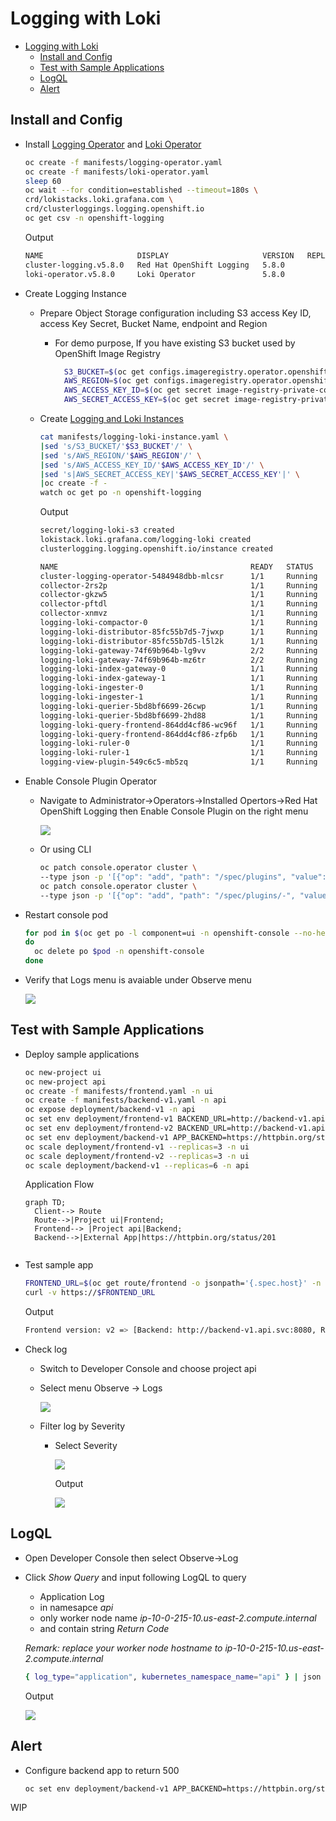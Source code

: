 # Logging with Loki
- [Logging with Loki](#logging-with-loki)
  - [Install and Config](#install-and-config)
  - [Test with Sample Applications](#test-with-sample-applications)
  - [LogQL](#logql)
  - [Alert](#alert)

## Install and Config
- Install [Logging Operator](manifests/logging-operator.yaml) and [Loki Operator](manifests/loki-operator.yaml)
  
  ```bash
  oc create -f manifests/logging-operator.yaml
  oc create -f manifests/loki-operator.yaml
  sleep 60
  oc wait --for condition=established --timeout=180s \
  crd/lokistacks.loki.grafana.com \
  crd/clusterloggings.logging.openshift.io
  oc get csv -n openshift-logging
  ```

  Output

  ```bash
  NAME                     DISPLAY                     VERSION   REPLACES   PHASE
  cluster-logging.v5.8.0   Red Hat OpenShift Logging   5.8.0                Succeeded
  loki-operator.v5.8.0     Loki Operator               5.8.0                Succeeded
  ```

- Create Logging Instance
  - Prepare Object Storage configuration including S3 access Key ID, access Key Secret, Bucket Name, endpoint and Region
    - For demo purpose, If you have existing S3 bucket used by OpenShift Image Registry
      
      ```bash
        S3_BUCKET=$(oc get configs.imageregistry.operator.openshift.io/cluster -o jsonpath='{.spec.storage.s3.bucket}' -n openshift-image-registry)
        AWS_REGION=$(oc get configs.imageregistry.operator.openshift.io/cluster -o jsonpath='{.spec.storage.s3.region}' -n openshift-image-registry)
        AWS_ACCESS_KEY_ID=$(oc get secret image-registry-private-configuration -o jsonpath='{.data.credentials}' -n openshift-image-registry|base64 -d|grep aws_access_key_id|awk -F'=' '{print $2}'|sed 's/^[ ]*//')
        AWS_SECRET_ACCESS_KEY=$(oc get secret image-registry-private-configuration -o jsonpath='{.data.credentials}' -n openshift-image-registry|base64 -d|grep aws_secret_access_key|awk -F'=' '{print $2}'|sed 's/^[ ]*//')
       ```

  - Create [Logging and Loki Instances](manifests/logging-loki-instance.yaml)
    
    ```bash
    cat manifests/logging-loki-instance.yaml \
    |sed 's/S3_BUCKET/'$S3_BUCKET'/' \
    |sed 's/AWS_REGION/'$AWS_REGION'/' \
    |sed 's/AWS_ACCESS_KEY_ID/'$AWS_ACCESS_KEY_ID'/' \
    |sed 's|AWS_SECRET_ACCESS_KEY|'$AWS_SECRET_ACCESS_KEY'|' \
    |oc create -f -
    watch oc get po -n openshift-logging
    ```
    
    Output

    ```bash
    secret/logging-loki-s3 created
    lokistack.loki.grafana.com/logging-loki created
    clusterlogging.logging.openshift.io/instance created
    
    NAME                                           READY   STATUS    RESTARTS   AGE
    cluster-logging-operator-5484948dbb-mlcsr      1/1     Running   0          6m58s
    collector-2rs2p                                1/1     Running   0          3m39s
    collector-gkzw5                                1/1     Running   0          3m38s
    collector-pftdl                                1/1     Running   0          3m38s
    collector-xnmvz                                1/1     Running   0          3m38s
    logging-loki-compactor-0                       1/1     Running   0          3m56s
    logging-loki-distributor-85fc55b7d5-7jwxp      1/1     Running   0          3m56s
    logging-loki-distributor-85fc55b7d5-l5l2k      1/1     Running   0          3m56s
    logging-loki-gateway-74f69b964b-lg9vv          2/2     Running   0          3m56s
    logging-loki-gateway-74f69b964b-mz6tr          2/2     Running   0          3m56s
    logging-loki-index-gateway-0                   1/1     Running   0          3m56s
    logging-loki-index-gateway-1                   1/1     Running   0          3m24s
    logging-loki-ingester-0                        1/1     Running   0          3m56s
    logging-loki-ingester-1                        1/1     Running   0          2m38s
    logging-loki-querier-5bd8bf6699-26cwp          1/1     Running   0          3m56s
    logging-loki-querier-5bd8bf6699-2hd88          1/1     Running   0          3m56s
    logging-loki-query-frontend-864dd4cf86-wc96f   1/1     Running   0          3m56s
    logging-loki-query-frontend-864dd4cf86-zfp6b   1/1     Running   0          3m56s
    logging-loki-ruler-0                           1/1     Running   0          3m56s
    logging-loki-ruler-1                           1/1     Running   0          3m56s
    logging-view-plugin-549c6c5-mb5zq              1/1     Running   0          4m1s
    ```

- Enable Console Plugin Operator
  - Navigate to Administrator->Operators->Installed Opertors->Red Hat OpenShift Logging then Enable Console Plugin on the right menu
  
    ![](images/enable-logging-console-plugin.png)


  - Or using CLI
    
    ```bash
    oc patch console.operator cluster \
    --type json -p '[{"op": "add", "path": "/spec/plugins", "value": []}]'
    oc patch console.operator cluster \
    --type json -p '[{"op": "add", "path": "/spec/plugins/-", "value": "logging-view-plugin"}]'
    ```

- Restart console pod
    
  ```bash
  for pod in $(oc get po -l component=ui -n openshift-console --no-headers -o custom-columns='Name:.metadata.name,PHASE:.status.phase' |grep Running|awk '{print $1}')
  do
    oc delete po $pod -n openshift-console
  done
  ```

- Verify that Logs menu is avaiable under Observe menu
  
  ![](images/openshift-console-logging-menu.png)


## Test with Sample Applications

- Deploy sample applications

  ```bash
  oc new-project ui
  oc new-project api
  oc create -f manifests/frontend.yaml -n ui
  oc create -f manifests/backend-v1.yaml -n api
  oc expose deployment/backend-v1 -n api
  oc set env deployment/frontend-v1 BACKEND_URL=http://backend-v1.api.svc:8080 -n ui
  oc set env deployment/frontend-v2 BACKEND_URL=http://backend-v1.api.svc:8080 -n ui
  oc set env deployment/backend-v1 APP_BACKEND=https://httpbin.org/status/201 -n api
  oc scale deployment/frontend-v1 --replicas=3 -n ui
  oc scale deployment/frontend-v2 --replicas=3 -n ui
  oc scale deployment/backend-v1 --replicas=6 -n api
  ```

  Application Flow

  ```mermaid
  graph TD;
    Client--> Route
    Route-->|Project ui|Frontend;
    Frontend--> |Project api|Backend;
    Backend-->|External App|https://httpbin.org/status/201
   
  ```

- Test sample app
  
  ```bash
  FRONTEND_URL=$(oc get route/frontend -o jsonpath='{.spec.host}' -n ui)
  curl -v https://$FRONTEND_URL
  ```

  Output

  ```bash
  Frontend version: v2 => [Backend: http://backend-v1.api.svc:8080, Response: 201, Body: Backend version:v1, Response:201, Host:backend-v1-b585d794d-pcw9k, Status:201, Message: Hello, World
  ```

- Check log 
  - Switch to Developer Console and choose project api
  - Select menu Observe -> Logs
    
    ![](images/loki-log-overall.png)
  
  - Filter log by Severity
    - Select Severity
      
      ![](images/loki-filter-log-by-severity.png)


      Output

      ![](images/loki-backend-log-info.png)
  
## LogQL
- Open Developer Console then select Observe->Log
- Click *Show Query* and input following LogQL to query
  - Application Log 
  - in namesapce *api*
  - only worker node name *ip-10-0-215-10.us-east-2.compute.internal*
  - and contain string *Return Code*
  
  *Remark: replace your worker node hostname to ip-10-0-215-10.us-east-2.compute.internal*

  ```bash
  { log_type="application", kubernetes_namespace_name="api" } | json | hostname=~"ip-10-0-215-10.us-east-2.compute.internal" |~ "Return Code: .*"
  ```

  Output

  ![](images/logQL-sample-query.png)



## Alert

- Configure backend app to return 500
  
  ```bash
  oc set env deployment/backend-v1 APP_BACKEND=https://httpbin.org/status/500 -n api
  ```
  
WIP

<!-- delete ingester then queier -->